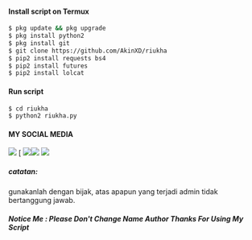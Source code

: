 #### Install script on Termux
```bash
$ pkg update && pkg upgrade
$ pkg install python2
$ pkg install git
$ git clone https://github.com/AkinXD/riukha
$ pip2 install requests bs4
$ pip2 install futures
$ pip2 install lolcat
```
#### Run script
```bash
$ cd riukha
$ python2 riukha.py
```
#### MY SOCIAL MEDIA

[![](https://img.shields.io/badge/Github-black?logo=Github&logoColor=black&labelColor=white)](https://github.com/AkinXD) [![]()
[![](https://img.shields.io/badge/Facebook-blue?logo=Facebook&logoColor=blue&labelColor=white)](https://www.facebook.com/Bang.badru33)[![](https://img.shields.io/badge/Instagram-red?logo=Instagram&logoColor=red&labelColor=white)](https://www.instagram.com/Story_badru23/) [![](https://img.shields.io/badge/Whatsapp-CHAT-red?logo=Whatsapp&logoColor=Brightgreen&labelColor=white)](https://wa.me/6285603036683?text=Asalamualaikum+bang)

##### catatan:
gunakanlah dengan bijak, atas apapun yang terjadi admin tidak bertanggung jawab.


##### Notice Me : Please Don't Change Name Author Thanks For Using My Script
